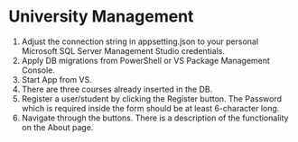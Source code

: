 # University Management

1. Adjust the connection string in appsetting.json to your personal Microsoft SQL Server Management Studio credentials.
2. Apply DB migrations from PowerShell or VS Package Management Console.
3. Start App from VS.
4. There are three courses already inserted in the DB.
5. Register a user/student by clicking the Register button. The Password which is required inside the form should be at least 6-character long.
6. Navigate through the buttons. There is a description of the functionality on the About page.
